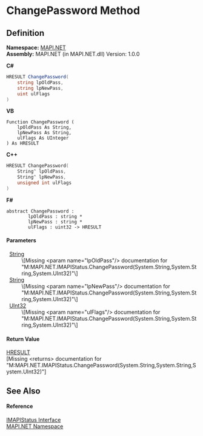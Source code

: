 # ChangePassword Method




## Definition
**Namespace:** <a href="5bef4637-66f8-16d4-e5f4-4d0da57a1538.md">MAPI.NET</a>  
**Assembly:** MAPI.NET (in MAPI.NET.dll) Version: 1.0.0

**C#**
``` C#
HRESULT ChangePassword(
	string lpOldPass,
	string lpNewPass,
	uint ulFlags
)
```
**VB**
``` VB
Function ChangePassword ( 
	lpOldPass As String,
	lpNewPass As String,
	ulFlags As UInteger
) As HRESULT
```
**C++**
``` C++
HRESULT ChangePassword(
	String^ lpOldPass, 
	String^ lpNewPass, 
	unsigned int ulFlags
)
```
**F#**
``` F#
abstract ChangePassword : 
        lpOldPass : string * 
        lpNewPass : string * 
        ulFlags : uint32 -> HRESULT 
```



#### Parameters
<dl><dt>  <a href="https://learn.microsoft.com/dotnet/api/system.string" target="_blank" rel="noopener noreferrer">String</a></dt><dd>\[Missing &lt;param name="lpOldPass"/&gt; documentation for "M:MAPI.NET.IMAPIStatus.ChangePassword(System.String,System.String,System.UInt32)"\]</dd><dt>  <a href="https://learn.microsoft.com/dotnet/api/system.string" target="_blank" rel="noopener noreferrer">String</a></dt><dd>\[Missing &lt;param name="lpNewPass"/&gt; documentation for "M:MAPI.NET.IMAPIStatus.ChangePassword(System.String,System.String,System.UInt32)"\]</dd><dt>  <a href="https://learn.microsoft.com/dotnet/api/system.uint32" target="_blank" rel="noopener noreferrer">UInt32</a></dt><dd>\[Missing &lt;param name="ulFlags"/&gt; documentation for "M:MAPI.NET.IMAPIStatus.ChangePassword(System.String,System.String,System.UInt32)"\]</dd></dl>

#### Return Value
<a href="50596607-a328-ef10-6ea9-0448fbb7d197.md">HRESULT</a>  
\[Missing &lt;returns&gt; documentation for "M:MAPI.NET.IMAPIStatus.ChangePassword(System.String,System.String,System.UInt32)"\]

## See Also


#### Reference
<a href="e0749ad9-46d7-9716-4d9d-030334fc0ed3.md">IMAPIStatus Interface</a>  
<a href="5bef4637-66f8-16d4-e5f4-4d0da57a1538.md">MAPI.NET Namespace</a>  
